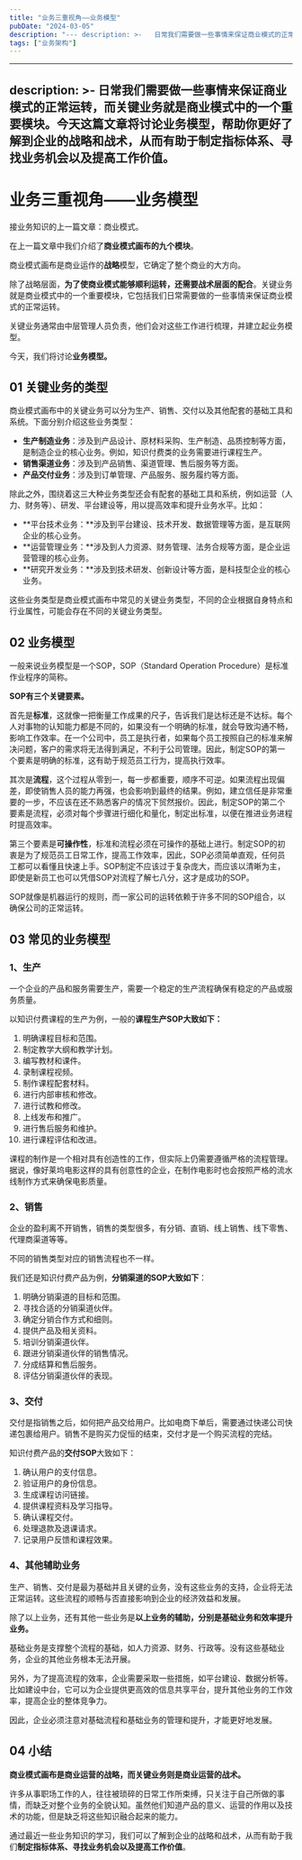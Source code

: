 ```yaml
---
title: "业务三重视角——业务模型"
pubDate: "2024-03-05"
description: "--- description: >-   日常我们需要做一些事情来保证商业模式的正常运转，而关键业务就是商业模式中的一个重要模块。今天这篇文章将讨论业务模型，帮助你更好了解到企业的战略和战术，从而有助于制定指标体系、寻找业务机会以及提高工作价值。..."
tags: ["业务架构"]
---
```


---
description: >-
  日常我们需要做一些事情来保证商业模式的正常运转，而关键业务就是商业模式中的一个重要模块。今天这篇文章将讨论业务模型，帮助你更好了解到企业的战略和战术，从而有助于制定指标体系、寻找业务机会以及提高工作价值。
---

# 业务三重视角——业务模型

接业务知识的上一篇文章：商业模式。

在上一篇文章中我们介绍了**商业模式画布的九个模块**。

商业模式画布是商业运作的**战略**模型，它确定了整个商业的大方向。

除了战略层面，**为了使商业模式能够顺利运转，还需要战术层面的配合**。关键业务就是商业模式中的一个重要模块，它包括我们日常需要做的一些事情来保证商业模式的正常运转。

关键业务通常由中层管理人员负责，他们会对这些工作进行梳理，并建立起业务模型。

今天，我们将讨论**业务模型。**

## 01 关键业务的类型

商业模式画布中的关键业务可以分为生产、销售、交付以及其他配套的基础工具和系统。下面分别介绍这些业务类型：

* **生产制造业务**：涉及到产品设计、原材料采购、生产制造、品质控制等方面，是制造企业的核心业务。例如，知识付费类的业务需要进行课程生产。
* **销售渠道业务**：涉及到产品销售、渠道管理、售后服务等方面。
* **产品交付业务**：涉及到订单管理、产品服务、服务履约等方面。

除此之外，围绕着这三大种业务类型还会有配套的基础工具和系统，例如运营（人力、财务等）、研发、平台建设等，用以提高效率和提升业务水平。比如：

* **平台技术业务：**涉及到平台建设、技术开发、数据管理等方面，是互联网企业的核心业务。
* **运营管理业务：**涉及到人力资源、财务管理、法务合规等方面，是企业运营管理的核心业务。
* **研究开发业务：**涉及到技术研发、创新设计等方面，是科技型企业的核心业务。

这些业务类型是商业模式画布中常见的关键业务类型，不同的企业根据自身特点和行业属性，可能会存在不同的关键业务类型。

## 02 业务模型

一般来说业务模型是一个SOP，SOP（Standard Operation Procedure）是标准作业程序的简称。

**SOP有三个关键要素。**

首先是**标准**，这就像一把衡量工作成果的尺子，告诉我们是达标还是不达标。每个人对事物的认知能力都是不同的，如果没有一个明确的标准，就会导致沟通不畅，影响工作效率。在一个公司中，员工是执行者，如果每个员工按照自己的标准来解决问题，客户的需求将无法得到满足，不利于公司管理。因此，制定SOP的第一个要素是明确的标准，这有助于规范员工行为，提高执行效率。

其次是**流程**，这个过程从零到一，每一步都重要，顺序不可逆。如果流程出现偏差，即使销售人员的能力再强，也会影响到最终的结果。例如，建立信任是非常重要的一步，不应该在还不熟悉客户的情况下贸然报价。因此，制定SOP的第二个要素是流程，必须对每个步骤进行细化和量化，制定出标准，以便在推进业务进程时提高效率。

第三个要素是**可操作性**，标准和流程必须在可操作的基础上进行。制定SOP的初衷是为了规范员工日常工作，提高工作效率，因此，SOP必须简单直观，任何员工都可以看懂且快速上手。SOP制定不应该过于复杂庞大，而应该以清晰为主，即使是新员工也可以凭借SOP对流程了解七八分，这才是成功的SOP。

SOP就像是机器运行的规则，而一家公司的运转依赖于许多不同的SOP组合，以确保公司的正常运转。

## 03 常见的业务模型

### 1、生产

一个企业的产品和服务需要生产，需要一个稳定的生产流程确保有稳定的产品或服务质量。

以知识付费课程的生产为例，一般的**课程生产SOP大致如下：**

1. 明确课程目标和范围。
2. 制定教学大纲和教学计划。
3. 编写教材和课件。
4. 录制课程视频。
5. 制作课程配套材料。
6. 进行内部审核和修改。
7. 进行试教和修改。
8. 上线发布和推广。
9. 进行售后服务和维护。
10. 进行课程评估和改进。

课程的制作是一个相对具有创造性的工作，但实际上仍需要遵循严格的流程管理。据说，像好莱坞电影这样的具有创意性的企业，在制作电影时也会按照严格的流水线制作方式来确保电影质量。

### 2、销售

企业的盈利离不开销售，销售的类型很多，有分销、直销、线上销售、线下零售、代理商渠道等等。

不同的销售类型对应的销售流程也不一样。

我们还是知识付费产品为例，**分销渠道的SOP大致如下**：

1. 明确分销渠道的目标和范围。
2. 寻找合适的分销渠道伙伴。
3. 确定分销合作方式和细则。
4. 提供产品及相关资料。
5. 培训分销渠道伙伴。
6. 跟进分销渠道伙伴的销售情况。
7. 分成结算和售后服务。
8. 评估分销渠道伙伴的表现。

### 3、交付

交付是指销售之后，如何把产品交给用户。比如电商下单后，需要通过快递公司快递包裹给用户。销售不是购买力促恒的结束，交付才是一个购买流程的完结。

知识付费产品的**交付SOP**大致如下：

1. 确认用户的支付信息。
2. 验证用户的身份信息。
3. 生成课程访问链接。
4. 提供课程资料及学习指导。
5. 确认课程交付。
6. 处理退款及退课请求。
7. 记录用户反馈和课程效果。

### 4、其他辅助业务

生产、销售、交付是最为基础并且关键的业务，没有这些业务的支持，企业将无法正常运转。这些流程的顺畅与否直接影响到企业的经济效益和发展。

除了以上业务，还有其他一些业务是**以上业务的辅助，分别是基础业务和效率提升业务。**

基础业务是支撑整个流程的基础，如人力资源、财务、行政等。没有这些基础业务，企业的其他业务根本无法开展。

另外，为了提高流程的效率，企业需要采取一些措施，如平台建设、数据分析等。比如建设中台，它可以为企业提供更高效的信息共享平台，提升其他业务的工作效率，提高企业的整体竞争力。

因此，企业必须注意对基础流程和基础业务的管理和提升，才能更好地发展。

## 04 小结

**商业模式画布是商业运营的战略，而关键业务则是商业运营的战术。**

许多从事职场工作的人，往往被琐碎的日常工作所束缚，只关注于自己所做的事情，而缺乏对整个业务的全貌认知。虽然他们知道产品的意义、运营的作用以及技术的功能，但是缺乏将这些知识融合起来的能力。

通过最近一些业务知识的学习，我们可以了解到企业的战略和战术，从而有助于我们**制定指标体系、寻找业务机会以及提高工作价值**。
